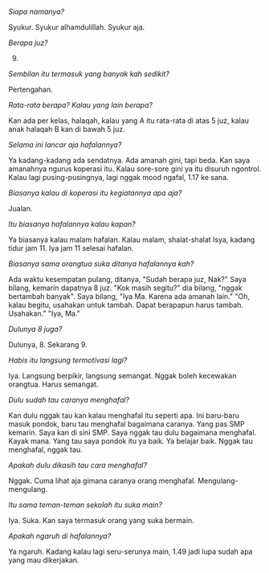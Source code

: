 <!-- syukur 9 juz -->

_Siapa namanya?_

Syukur. Syukur alhamdulillah. Syukur aja. 

_Berapa juz?_

9.

_Sembilan itu termasuk yang banyak kah sedikit?_

Pertengahan. 

_Rata-rata berapa? Kalau yang lain berapa?_

Kan ada per kelas, halaqah, kalau yang A itu rata-rata di atas 5 juz, kalau anak halaqah B kan di bawah 5 juz. 

_Selama ini lancar aja hafalannya?_

Ya kadang-kadang ada sendatnya. Ada amanah gini, tapi beda. Kan saya amanahnya ngurus koperasi itu. Kalau sore-sore gini ya itu disuruh ngontrol. Kalau lagi pusing-pusingnya, lagi nggak mood ngafal, 1.17 ke sana.

_Biasanya kalau di koperasi itu kegiatannya apa aja?_

Jualan. 

_Itu biasanya hafalannya kalau kapan?_

Ya biasanya kalau malam hafalan. Kalau malam, shalat-shalat Isya, kadang tidur jam 11. Iya jam 11 selesai hafalan. 

_Biasanya sama orangtua suka ditanya hafalannya kah?_

Ada waktu kesempatan pulang, ditanya, "Sudah berapa juz, Nak?" Saya bilang, kemarin dapatnya 8 juz. "Kok masih segitu?" dia bilang, "nggak bertambah banyak". Saya bilang, "Iya Ma. Karena ada amanah lain." "Oh, kalau begitu, usahakan untuk tambah. Dapat berapapun harus tambah. Usahakan." "Iya, Ma."

_Dulunya 8 juga?_

Dulunya, 8. Sekarang 9. 

_Habis itu langsung termotivasi lagi?_

Iya. Langsung berpikir, langsung semangat. Nggak boleh kecewakan orangtua. Harus semangat. 

_Dulu sudah tau caranya menghafal?_

Kan dulu nggak tau kan kalau menghafal itu seperti apa. Ini baru-baru masuk pondok, baru tau menghafal bagaimana caranya. Yang pas SMP kemarin. Saya kan di sini SMP. Saya nggak tau dulu bagaimana menghafal. Kayak mana. Yang tau saya pondok itu ya baik. Ya belajar baik. Nggak tau menghafal, nggak tau.

_Apakah dulu dikasih tau cara menghafal?_

Nggak. Cuma lihat aja gimana caranya orang menghafal. Mengulang-mengulang.

_Itu sama teman-teman sekolah itu suka main?_

Iya. Suka. Kan saya termasuk orang yang suka bermain. 

_Apakah ngaruh di hafalannya?_

Ya ngaruh. Kadang kalau lagi seru-serunya main, 1.49 jadi lupa sudah apa yang mau dikerjakan. 